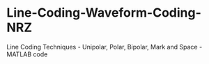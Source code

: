 # Line-Coding-Waveform-Coding-NRZ
Line Coding Techniques - Unipolar, Polar, Bipolar, Mark and Space - MATLAB code
